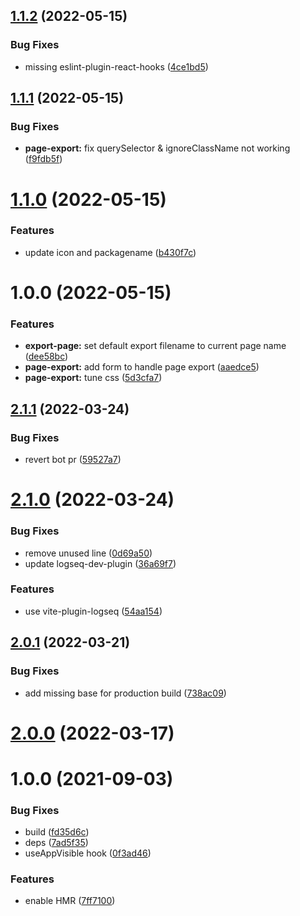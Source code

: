 ## [1.1.2](https://github.com/william-apps/logseq-plugin-page-export/compare/v1.1.1...v1.1.2) (2022-05-15)


### Bug Fixes

* missing eslint-plugin-react-hooks ([4ce1bd5](https://github.com/william-apps/logseq-plugin-page-export/commit/4ce1bd57eb1c914d0afc66fa5f9b8231497fe7cf))

## [1.1.1](https://github.com/william-apps/logseq-plugin-page-export/compare/v1.1.0...v1.1.1) (2022-05-15)


### Bug Fixes

* **page-export:** fix querySelector & ignoreClassName not working ([f9fdb5f](https://github.com/william-apps/logseq-plugin-page-export/commit/f9fdb5fd176a83c61cd6354a1c579a5e7bf1fece))

# [1.1.0](https://github.com/william-apps/logseq-plugin-page-export/compare/v1.0.0...v1.1.0) (2022-05-15)


### Features

* update icon and packagename ([b430f7c](https://github.com/william-apps/logseq-plugin-page-export/commit/b430f7c69f9f8d43791510517cda23338ca42ca9))

# 1.0.0 (2022-05-15)


### Features

* **export-page:** set default export filename to current page name ([dee58bc](https://github.com/william-apps/logseq-plugin-page-export/commit/dee58bcd20f6661af27061927f91ac58a5bc387d))
* **page-export:** add form to handle page export ([aaedce5](https://github.com/william-apps/logseq-plugin-page-export/commit/aaedce5960c132c4a5c2b615b23835c91a782aae))
* **page-export:** tune css ([5d3cfa7](https://github.com/william-apps/logseq-plugin-page-export/commit/5d3cfa7b6d0403b38693584c1f08d69d9e998cee))

## [2.1.1](https://github.com/pengx17/logseq-plugin-template-react/compare/v2.1.0...v2.1.1) (2022-03-24)


### Bug Fixes

* revert bot pr ([59527a7](https://github.com/pengx17/logseq-plugin-template-react/commit/59527a7044bec0ddd17a79de54844730e8a591a4))

# [2.1.0](https://github.com/pengx17/logseq-plugin-template-react/compare/v2.0.1...v2.1.0) (2022-03-24)


### Bug Fixes

* remove unused line ([0d69a50](https://github.com/pengx17/logseq-plugin-template-react/commit/0d69a504e4847b4859377ada65766b887920ae38))
* update logseq-dev-plugin ([36a69f7](https://github.com/pengx17/logseq-plugin-template-react/commit/36a69f7f13789cd86156273dbf8c01fad793b3e1))


### Features

* use vite-plugin-logseq ([54aa154](https://github.com/pengx17/logseq-plugin-template-react/commit/54aa154615eafa9af8727d0fc1f3031c5e610aa7))

## [2.0.1](https://github.com/pengx17/logseq-plugin-template-react/compare/v2.0.0...v2.0.1) (2022-03-21)


### Bug Fixes

* add missing base for production build ([738ac09](https://github.com/pengx17/logseq-plugin-template-react/commit/738ac09dab9785ccc3564117bc4026cfb4464e9a))

# [2.0.0](https://github.com/pengx17/logseq-plugin-template-react/compare/v1.0.0...v2.0.0) (2022-03-17)

# 1.0.0 (2021-09-03)


### Bug Fixes

* build ([fd35d6c](https://github.com/pengx17/logseq-plugin-template-react/commit/fd35d6c098e030920da26a65c734940a27b604df))
* deps ([7ad5f35](https://github.com/pengx17/logseq-plugin-template-react/commit/7ad5f351a645029823c3ab4cc04db2476948943a))
* useAppVisible hook ([0f3ad46](https://github.com/pengx17/logseq-plugin-template-react/commit/0f3ad46e2fe8f9326e796fb50f8f32d5c66d9bf8))


### Features

* enable HMR ([7ff7100](https://github.com/pengx17/logseq-plugin-template-react/commit/7ff7100552180c6d14f3df37a449b704da29270d))
